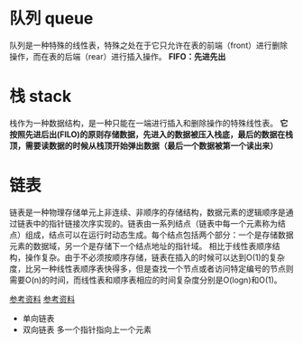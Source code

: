 
# 队列 queue

队列是一种特殊的线性表，特殊之处在于它只允许在表的前端（front）进行删除操作，而在表的后端（rear）进行插入操作。
**FIFO：先进先出**


# 栈 stack

栈作为一种数据结构，是一种只能在一端进行插入和删除操作的特殊线性表。
**它按照先进后出(FILO)的原则存储数据，先进入的数据被压入栈底，最后的数据在栈顶，需要读数据的时候从栈顶开始弹出数据（最后一个数据被第一个读出来）**

# 链表

链表是一种物理存储单元上非连续、非顺序的存储结构，数据元素的逻辑顺序是通过链表中的指针链接次序实现的。链表由一系列结点（链表中每一个元素称为结点）组成，结点可以在运行时动态生成。每个结点包括两个部分：一个是存储数据元素的数据域，另一个是存储下一个结点地址的指针域。 相比于线性表顺序结构，操作复杂。由于不必须按顺序存储，链表在插入的时候可以达到O(1)的复杂度，比另一种线性表顺序表快得多，但是查找一个节点或者访问特定编号的节点则需要O(n)的时间，而线性表和顺序表相应的时间复杂度分别是O(logn)和O(1)。


[参考资料](https://zhuanlan.zhihu.com/p/29627391)
[参考资料](https://segmentfault.com/a/1190000017569816?utm_source=sf-similar-article)

 - 单向链表
 - 双向链表 多一个指针指向上一个元素